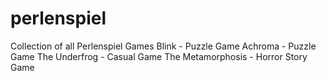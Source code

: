 # perlenspiel
Collection of all Perlenspiel Games
Blink - Puzzle Game
Achroma - Puzzle Game
The Underfrog - Casual Game
The Metamorphosis - Horror Story Game
